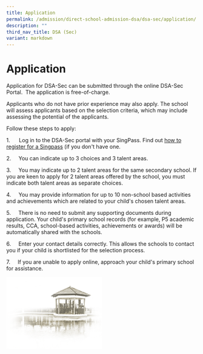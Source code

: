 ```yaml
---
title: Application
permalink: /admission/direct-school-admission-dsa/dsa-sec/application/
description: ""
third_nav_title: DSA (Sec)
variant: markdown
---
```

# **Application**

Application for DSA-Sec can be submitted through the online DSA-Sec Portal.&nbsp; The application is free-of-charge.

Applicants who do not have prior experience may also apply.  The school will assess applicants based on the selection criteria, which may include assessing the potential of the applicants.

Follow these steps to apply:

1.&nbsp;&nbsp;&nbsp;&nbsp;&nbsp; Log in to the DSA-Sec portal with your SingPass. Find out [how to register for a Singpass](https://www.singpass.gov.sg/home/ui/register/instructions) (if you don't have one.

2.&nbsp;&nbsp;&nbsp;&nbsp;&nbsp;You can indicate up to 3 choices and 3 talent areas.

3.&nbsp;&nbsp;&nbsp;&nbsp;&nbsp;You may indicate up to 2 talent areas for the same secondary school. If you are keen to apply for 2 talent areas offered by the school, you must indicate both talent areas as separate choices.

4.&nbsp;&nbsp;&nbsp;&nbsp;&nbsp;You may provide information for up to 10 non-school based activities and achievements which are related to your child's chosen talent areas.

5.&nbsp;&nbsp;&nbsp;&nbsp;&nbsp;There is no need to submit any supporting documents during application. Your child's primary school records (for example, P5 academic results, CCA, school-based activities, achievements or awards) will be automatically shared with the schools.

6.&nbsp;&nbsp;&nbsp;&nbsp;&nbsp;Enter your contact details correctly. This allows the schools to contact you if your child is shortlisted for the selection process.

7.&nbsp; &nbsp; &nbsp;If you are unable to apply online, approach your child's primary school for assistance.

<img src="/images/pavilion.png" style="width:50%">